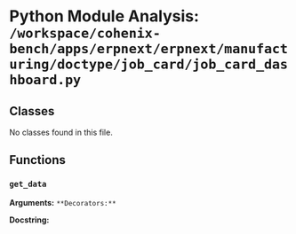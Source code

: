 # Python Module Analysis: `/workspace/cohenix-bench/apps/erpnext/erpnext/manufacturing/doctype/job_card/job_card_dashboard.py`

## Classes

No classes found in this file.


## Functions

### `get_data`
**Arguments:** ``
**Decorators:** ``

**Docstring:**
```

```


